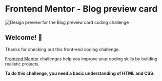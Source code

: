 # Frontend Mentor - Blog preview card

![Design preview for the Blog preview card coding challenge](![active-states](https://github.com/dharmendra1104/Blog-preview_card/assets/140887766/72afebce-045c-46e4-96dd-a28ef28ace0c)
)

## Welcome! 👋

Thanks for checking out this front-end coding challenge.

[Frontend Mentor](https://www.frontendmentor.io) challenges help you improve your coding skills by building realistic projects.

**To do this challenge, you need a basic understanding of HTML and CSS.**

